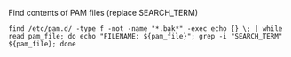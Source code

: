 Find contents of PAM files (replace SEARCH_TERM)
```
find /etc/pam.d/ -type f -not -name "*.bak*" -exec echo {} \; | while read pam_file; do echo "FILENAME: ${pam_file}"; grep -i "SEARCH_TERM" ${pam_file}; done
```
